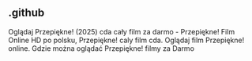 ## .github

Oglądaj Przepiękne! (2025) cda cały film za darmo - Przepiękne! Film Online HD po polsku, Przepiękne! caly film cda. Oglądaj film Przepiękne! online. Gdzie można oglądać Przepiękne! filmy za Darmo

